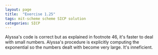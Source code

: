 ```yaml
---
layout: page
title:  "Exercise 1.25"
tags: mit-scheme scheme SICP solution
categories: SICP
---
```

Alyssa's code is correct but as explained in footnote 46, it's faster to deal with small numbers. Alyssa's procedure is explicitly computing the exponential so the numbers dealt with become very large. It's inneficient.
